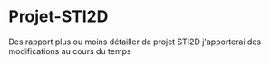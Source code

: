 # Projet-STI2D
Des rapport plus ou moins détailler de projet STI2D j'apporterai des modifications au cours du temps
